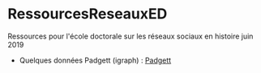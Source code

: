 # RessourcesReseauxED
Ressources pour l'école doctorale sur les réseaux sociaux en histoire juin 2019

* Quelques données 
Padgett (igraph) : [Padgett](https://github.com/PirehP1/RessourcesReseauxED/raw/master/data/padgett.gz)
